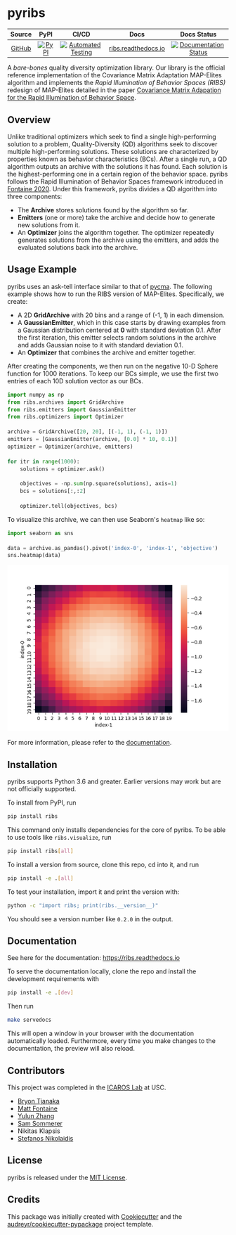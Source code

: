 # pyribs

|                     Source                     |                                                       PyPI                                                        |                                                                                                                  CI/CD                                                                                                                   |                        Docs                        |                                                                   Docs Status                                                                    |
| :--------------------------------------------: | :---------------------------------------------------------------------------------------------------------------: | :--------------------------------------------------------------------------------------------------------------------------------------------------------------------------------------------------------------------------------------: | :------------------------------------------------: | :----------------------------------------------------------------------------------------------------------------------------------------------: |
| [GitHub](https://github.com/icaros-usc/pyribs) | [![PyPI](https://img.shields.io/pypi/v/ribs.svg?style=flat-square&color=blue)](https://pypi.python.org/pypi/ribs) | [![Automated Testing](https://img.shields.io/endpoint.svg?url=https%3A%2F%2Factions-badge.atrox.dev%2Ficaros-usc%2Fpyribs%2Fbadge&style=flat-square)](https://github.com/icaros-usc/pyribs/actions?query=workflow%3A"Automated+Testing") | [ribs.readthedocs.io](https://ribs.readthedocs.io) | [![Documentation Status](https://readthedocs.org/projects/ribs/badge/?version=latest&style=flat-square)](https://readthedocs.org/projects/ribs/) |

A _bare-bones_ quality diversity optimization library. Our library is the official reference implementation of the Covariance Matrix Adaptation MAP-Elites algorithm and implements the _Rapid Illumination of Behavior Spaces (RIBS)_ redesign of MAP-Elites detailed in the paper [Covariance Matrix Adapation for the Rapid Illumination of Behavior Space](https://arxiv.org/abs/1912.02400).

## Overview

Unlike traditional optimizers which seek to find a single high-performing
solution to a problem, Quality-Diversity (QD) algorithms seek to discover
multiple high-performing solutions. These solutions are characterized by
properties known as behavior characteristics (BCs). After a single run, a QD
algorithm outputs an archive with the solutions it has found. Each solution is
the highest-performing one in a certain region of the behavior space. pyribs
follows the Rapid Illumination of Behavior Spaces framework introduced in
[Fontaine 2020](https://arxiv.org/abs/1912.02400). Under this framework, pyribs
divides a QD algorithm into three components:

- The **Archive** stores solutions found by the algorithm so far.
- **Emitters** (one or more) take the archive and decide how to generate new
  solutions from it.
- An **Optimizer** joins the algorithm together. The optimizer repeatedly
  generates solutions from the archive using the emitters, and adds the
  evaluated solutions back into the archive.

## Usage Example

pyribs uses an ask-tell interface similar to that of
[pycma](https://pypi.org/project/cma/). The following example shows how to run
the RIBS version of MAP-Elites. Specifically, we create:

- A 2D **GridArchive** with 20 bins and a range of (-1, 1) in each dimension.
- A **GaussianEmitter**, which in this case starts by drawing examples from a
  Gaussian distribution centered at **0** with standard deviation 0.1. After the
  first iteration, this emitter selects random solutions in the archive and adds
  Gaussian noise to it with standard deviation 0.1.
- An **Optimizer** that combines the archive and emitter together.

After creating the components, we then run on the negative 10-D Sphere function
for 1000 iterations. To keep our BCs simple, we use the first two entries of
each 10D solution vector as our BCs.

```python
import numpy as np
from ribs.archives import GridArchive
from ribs.emitters import GaussianEmitter
from ribs.optimizers import Optimizer

archive = GridArchive([20, 20], [(-1, 1), (-1, 1)])
emitters = [GaussianEmitter(archive, [0.0] * 10, 0.1)]
optimizer = Optimizer(archive, emitters)

for itr in range(1000):
    solutions = optimizer.ask()

    objectives = -np.sum(np.square(solutions), axis=1)
    bcs = solutions[:,:2]

    optimizer.tell(objectives, bcs)
```

To visualize this archive, we can then use Seaborn's `heatmap` like so:

```python
import seaborn as sns

data = archive.as_pandas().pivot('index-0', 'index-1', 'objective')
sns.heatmap(data)
```

![Sphere heatmap](readme_assets/sphere_heatmap.png)

For more information, please refer to the
[documentation](https://ribs.readthedocs.io/).

## Installation

pyribs supports Python 3.6 and greater. Earlier versions may work but are not
officially supported.

To install from PyPI, run

```bash
pip install ribs
```

This command only installs dependencies for the core of pyribs. To be able to use
tools like `ribs.visualize`, run

```bash
pip install ribs[all]
```

To install a version from source, clone this repo, cd into it, and run

```bash
pip install -e .[all]
```

To test your installation, import it and print the version with:

```bash
python -c "import ribs; print(ribs.__version__)"
```

You should see a version number like `0.2.0` in the output.

## Documentation

See here for the documentation: <https://ribs.readthedocs.io>

To serve the documentation locally, clone the repo and install the development
requirements with

```bash
pip install -e .[dev]
```

Then run

```bash
make servedocs
```

This will open a window in your browser with the documentation automatically
loaded. Furthermore, every time you make changes to the documentation, the
preview will also reload.

## Contributors

This project was completed in the [ICAROS Lab](http://icaros.usc.edu) at USC.

- [Bryon Tjanaka](https://btjanaka.net)
- [Matt Fontaine](https://github.com/tehqin)
- [Yulun Zhang](https://github.com/lunjohnzhang)
- [Sam Sommerer](https://github.com/sam-som-usc)
- Nikitas Klapsis
- [Stefanos Nikolaidis](https://stefanosnikolaidis.net)

## License

pyribs is released under the
[MIT License](https://github.com/icaros-usc/pyribs/blob/master/LICENSE).

## Credits

This package was initially created with
[Cookiecutter](https://github.com/audreyr/cookiecutter) and the
[audreyr/cookiecutter-pypackage](https://github.com/audreyr/cookiecutter-pypackage)
project template.
